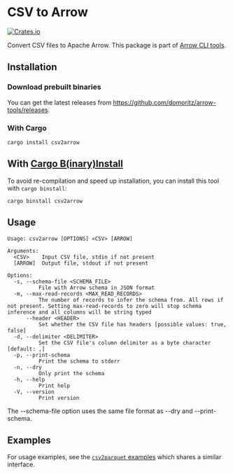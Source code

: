 # CSV to Arrow

[![Crates.io](https://img.shields.io/crates/v/csv2arrow.svg)](https://crates.io/crates/csv2arrow)

Convert CSV files to Apache Arrow. This package is part of [Arrow CLI tools](https://github.com/domoritz/arrow-tools).

## Installation

### Download prebuilt binaries

You can get the latest releases from https://github.com/domoritz/arrow-tools/releases.

### With Cargo

```
cargo install csv2arrow
```

## With [Cargo B(inary)Install](https://github.com/cargo-bins/cargo-binstall)

To avoid re-compilation and speed up installation, you can install this tool with `cargo binstall`:

```
cargo binstall csv2arrow
```

## Usage

```
Usage: csv2arrow [OPTIONS] <CSV> [ARROW]

Arguments:
  <CSV>    Input CSV file, stdin if not present
  [ARROW]  Output file, stdout if not present

Options:
  -s, --schema-file <SCHEMA_FILE>
          File with Arrow schema in JSON format
  -m, --max-read-records <MAX_READ_RECORDS>
          The number of records to infer the schema from. All rows if not present. Setting max-read-records to zero will stop schema inference and all columns will be string typed
      --header <HEADER>
          Set whether the CSV file has headers [possible values: true, false]
  -d, --delimiter <DELIMITER>
          Set the CSV file's column delimiter as a byte character [default: ,]
  -p, --print-schema
          Print the schema to stderr
  -n, --dry
          Only print the schema
  -h, --help
          Print help
  -V, --version
          Print version
```

The --schema-file option uses the same file format as --dry and --print-schema.

## Examples

For usage examples, see the [`csv2parquet` examples](https://github.com/domoritz/arrow-tools/tree/main/crates/csv2parquet#examples) which shares a similar interface.
